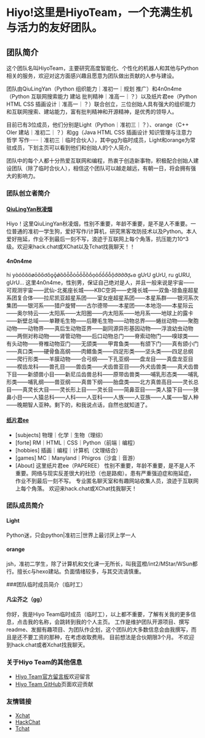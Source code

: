 # Hiyo!这里是HiyoTeam，一个充满生机与活力的友好团队。

## 团队简介

这个团队名叫HiyoTeam，主要研究高度智能化、个性化的机器人和其他与Python相关的服务，欢迎对这方面感兴趣且愿意为团队做出贡献的人参与建设。

团队由QiuLingYan（Python 组织能力｜准初一｜规划 推广）和4n0n4me（Python 互联网搜索能力 建站 批判精神｜准高一｜？）以及纸片君ee（Python HTML CSS 插画设计｜准高一｜？）联合创立，三位创始人具有强大的组织能力和互联网搜索、建站能力，富有批判精神和开源精神，是优秀的领导人。

目前已有3位成员，他们分别是Light（Python｜准初三｜？）、orange（C++ OIer 建站｜准初二｜？）和gg（Java HTML CSS 插画设计 知识管理与注意力 哲学 写作······｜准初三｜临时合伙人），其中gg为临时成员，Light和orange为常驻成员，下划主页可以看到他们和创始人的个人简介。

团队中的每个人都十分热爱互联网和编程，热衷于创造新事物，积极配合创始人建设团队（除了临时合伙人），相信这个团队可以越走越远，有朝一日，将会拥有强大的影响力。

### 团队创立者简介

#### [QiuLingYan秋凌烟](https://qiu-lingyan.github.io/1)

Hiyo！这里QiuLingYan秋凌烟，性别不重要，年龄不重要，是不是人不重要。一位普通的准初一学生狗，爱好写作/计算机，研究黑客攻防技术以及Python。本人爱好拖延，作业不到最后一刻不写，浪迹于互联网上每个角落，抗压能力10^3级。欢迎来hack.chat或XChat以及Tchat找我聊天！！

#### 4n0n4me

hi yòóôõöøōŏőơǒǫǭǿȍȏȫȭȯȱṍṏṑṓọỏốồổỗộớờởỡợℴꞝ gUrU gUrU, ru gURU, gUrU… 这里4n0n4me，性别男，保证自己绝对是人，并且一般来说是宇宙——可观测宇宙——武仙-北冕座长城——KBC空洞——史隆长城——双鱼-琼鱼座超星系团复合体——拉尼凯亚超星系团——室女座超星系团——本星系群——银河系次集团——银河系——猎户旋臂——古尔德带——本星团——本地泡——本星际云——奥尔特云——太阳系——太阳圈——内太阳系——地月系——地球上的露卡——新壁总域——单鞭毛生物——后鞭毛生物——动物总界——蜷丝动物——聚胞动物——动物界——真后生动物亚界——副同源异形基因动物——浮浪幼虫动物——两侧对称动物——肾管动物——后口动物总门——脊索动物门——嗅球类——有头动物——脊椎动物亚门——无颌类——甲胄鱼类——有颌下门——真有颌小门——真口类——硬骨鱼高纲——肉鳍鱼类——四足形类——坚头类——四足总纲——爬行形类——羊膜动物——合弓纲——下孔亚纲——盘龙目——真盘龙亚目——楔齿龙科——兽孔目——兽齿类——犬齿兽亚目——外犬齿兽类——真犬齿兽下目——新颌兽小目——新尼瓜齿兽总科——原带齿兽类——哺乳形态类——哺乳形类——哺乳纲——兽亚纲——真兽下纲——胎盘类——北方真兽高目——灵长总目——真灵长大目——灵长形上目——灵长目——简鼻亚目——类人猿下目——狭鼻小目——人猿总科——人科——人亚科——人族——人亚族——人属——智人种——晚期智人亚种。剩下的，和我说点话，自然也就知道了。

#### [纸片君ee](https://paperee.tk/)

- [subjects] 物理｜化学｜生物（理综）
- [forte] RM｜HTML｜CSS｜Python（前端｜编程）
- [hobbies] 插画｜编程｜计算机（文理结合）
- [games] MC｜Manyland｜Phigros（沙盒｜音游）
- [About] 这里纸片君ee（PAPEREE） 性别不重要，年龄不重要，是不是人不重要。网络与现实反差很大的社恐（也是路痴）。患有严重强迫症和拖延症，作业不到最后一刻不写。 专业匿名聊天室和有趣网站收集人员，浪迹于互联网上每个角落。 欢迎来hack.chat或XChat找我聊天！

### 团队成员简介

#### Light

Python迷，只会python|准初三|世界上最讨厌上学一人

#### orange

jsh，准初二学生，除了计算机和文化课一无所长，叫我蓝橙/int2/MStar/WSun都行。擅长c与hexo建站。负面情绪较多，与其交流请慎重。

###团队临时成员简介（临时工）

#### 凡尘芥之（gg）
你好，我是Hiyo Team临时成员（临时工），以上都不重要，了解有关我的更多信息，点击我的名称，会跳转到我的个人主页。 工作是维护团队开源项目、撰写readme、发掘有趣项目、为团队作企划，这个团队的大多数信息会由我撰写，而且是还不要工资的那种，在考虑收取费用。 目前想法是合伙期限3个月。 不欢迎到hack.chat或者Xchat找我聊天。

### 关于Hiyo Team的其他信息

- [Hiyo Team官方留言板](https://note.ms/hiyoteam/)欢迎留言
- [Hiyo Team GitHub](https://github.com/Hiyo-Team)页面欢迎贡献
### 友情链接
   - [Xchat](https://xq.kzw.ink/)
   - [HackChat](https://hack.chat)
   - [Tchat](https://chat.thz.cool/)
